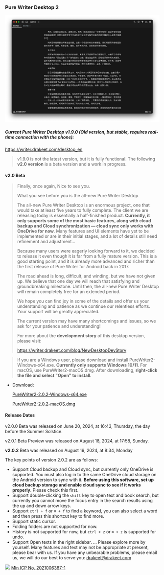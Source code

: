 ### Pure Writer Desktop 2

![Preview](/images/desktop2dark.png)

##### Current Pure Writer Desktop v1.9.0 (Old version, but stable, requires real-time connection with the phone): 

https://writer.drakeet.com/desktop_en

> v1.9.0 is not the latest version, but it is fully functional. The following **v2.0 version** is a beta version and a work in progress.

#### v2.0 Beta

> Finally, once again, Nice to see you.
>
> What you see before you is the all-new Pure Writer Desktop.
>
> The all-new Pure Writer Desktop is an enormous project, one that would take at least five years to fully complete. The client we are releasing today is essentially a half-finished product. **Currently, it only supports some of the most basic features, along with cloud backup and Cloud synchronization — cloud sync only works with OneDrive for now.** Many features and UI elements have yet to be implemented or are in their initial stages, and a lot of details still need refinement and adjustment…
>
> Because many users were eagerly looking forward to it, we decided to release it even though it is far from a fully mature version. This is a good starting point, and it is already more advanced and richer than the first release of Pure Writer for Android back in 2017.
>
> The road ahead is long, difficult, and winding, but we have not given up. We believe that one day we will reach that satisfying and groundbreaking milestone. Until then, the all-new Pure Writer Desktop will remain completely free for an extended period.
>
> We hope you can find joy in some of the details and offer us your understanding and patience as we continue our relentless efforts. Your support will be greatly appreciated.
>
> The current version may have many shortcomings and issues, so we ask for your patience and understanding!
>
> For more about the **development story** of this desktop version, please visit:
>
> https://writer.drakeet.com/blog/NewDesktopDevStory




> If you are a Windows user, please download and install PureWriter2-Windows-x64.exe. **Currently only supports Windows 10/11**.
> For macOS, use PureWriter2-macOS.dmg. After downloading, **right-click the file and select "Open" to install.**

- Download:
  
  [PureWriter2-2.0.2-Windows-x64.exe](https://drakeet.lanzouj.com/i30tc27t4lgf)

  [PureWriter2-2.0.2-macOS.dmg](https://drakeet.lanzouj.com/igIXW27t4jpc)

#### Release Dates

v2.0.0 Beta was released on June 20, 2024, at 16:43, Thursday, the day before the Summer Solstice.

v2.0.1 Beta Preview was released on August 18, 2024, at 17:58, Sunday.

**v2.0.2** Beta was released on August 19, 2024, at 8:34, Monday



The key points of version 2.0.2 are as follows:
* Support Cloud backup and Cloud sync, but currently only OneDrive is supported. You must also log in to the same OneDrive cloud storage on the Android version to sync with it. **Before using this software, set up cloud backup storage and enable cloud sync to see if it works properly**. Please check this first.
* Support double-clicking the `shift` key to open text and book search, but currently you cannot move the focus entry in the search results using the up and down arrow keys.
* Support `ctrl + f` or `⌘ + f` to find a keyword, you can also select a word and then press this shortcut key to find more. 
* Support static cursor. 
* Folding folders are not supported for now.
* History is not supported for now, but `ctrl + z` or `⌘ + z` is supported for undo. 
* Support Open texts in the right sidebar. 
...
Please explore more by yourself. Many features and text may not be appropriate at present, please bear with us. If you have any unbearable problems, please email us, we will do our best to serve you: drakeet@drakeet.com































<img src="https://img.alicdn.com/tfs/TB1..50QpXXXXX7XpXXXXXXXXXX-40-40.png" width=22 /> [Min ICP No. 2021006387-1](https://beian.miit.gov.cn/)

